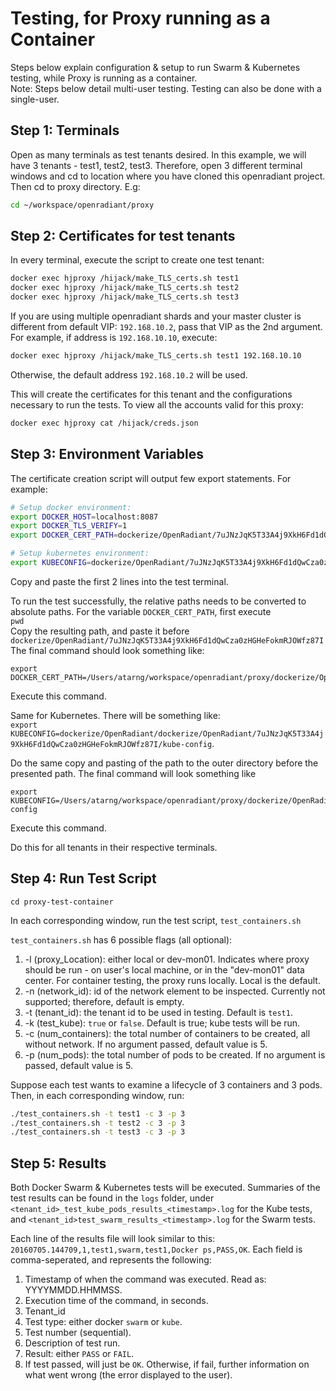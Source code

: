# Testing, for Proxy running as a Container
Steps below explain configuration & setup to run Swarm & Kubernetes testing, while Proxy is running as a container. <br />
Note: Steps below detail multi-user testing. Testing can also be done with a single-user.


## Step 1: Terminals
Open as many terminals as test tenants desired. In this example, we will have 3 tenants - test1, test2, test3.
Therefore, open 3 different terminal windows and cd to location where you have cloned this openradiant project.
Then cd to proxy directory. E.g:
```bash
cd ~/workspace/openradiant/proxy
```

## Step 2: Certificates for test tenants
In every terminal, execute the script to create one test tenant:
```bash
docker exec hjproxy /hijack/make_TLS_certs.sh test1
docker exec hjproxy /hijack/make_TLS_certs.sh test2
docker exec hjproxy /hijack/make_TLS_certs.sh test3
```
If you are using multiple openradiant shards and your master cluster is different from
default VIP: `192.168.10.2`, pass that VIP as the 2nd argument. For example, if address is
`192.168.10.10`, execute:
```bash
docker exec hjproxy /hijack/make_TLS_certs.sh test1 192.168.10.10
```
Otherwise, the default address `192.168.10.2` will be used.

This will create the certificates for this tenant and the configurations necessary to run the tests.
To view all the accounts valid for this proxy:
```bash
docker exec hjproxy cat /hijack/creds.json
```

## Step 3: Environment Variables
The certificate creation script will output few export statements. For example: <br />
```bash
# Setup docker environment:
export DOCKER_HOST=localhost:8087
export DOCKER_TLS_VERIFY=1
export DOCKER_CERT_PATH=dockerize/OpenRadiant/7uJNzJqK5T33A4j9XkH6Fd1dQwCza0zHGHeFokmRJOWfz87I

# Setup kubernetes environment:
export KUBECONFIG=dockerize/OpenRadiant/7uJNzJqK5T33A4j9XkH6Fd1dQwCza0zHGHeFokmRJOWfz87I/kube-config
```
Copy and paste the first 2 lines into the test terminal.

To run the test successfully, the relative paths needs to be converted to absolute paths.
For the variable `DOCKER_CERT_PATH`, first execute <br />
`pwd` <br />
Copy the resulting path, and paste it before `dockerize/OpenRadiant/7uJNzJqK5T33A4j9XkH6Fd1dQwCza0zHGHeFokmRJOWfz87I`
The final command should look something like:

```
export DOCKER_CERT_PATH=/Users/atarng/workspace/openradiant/proxy/dockerize/OpenRadiant/dockerize/OpenRadiant/7uJNzJqK5T33A4j9XkH6Fd1dQwCza0zHGHeFokmRJOWfz87I
```
Execute this command. <br />

Same for Kubernetes. There will be something like: <br />
`export KUBECONFIG=dockerize/OpenRadiant/dockerize/OpenRadiant/7uJNzJqK5T33A4j9XkH6Fd1dQwCza0zHGHeFokmRJOWfz87I/kube-config`.

Do the same copy and pasting of the path to the outer directory before the presented path. The final command will look something like
```
export KUBECONFIG=/Users/atarng/workspace/openradiant/proxy/dockerize/OpenRadiant/dockerize/OpenRadiant/7uJNzJqK5T33A4j9XkH6Fd1dQwCza0zHGHeFokmRJOWfz87I/kube-config
```
Execute this command. <br />  


Do this for all tenants in their respective terminals.



## Step 4: Run Test Script
`cd proxy-test-container`

In each corresponding window, run the test script, `test_containers.sh`

`test_containers.sh` has 6 possible flags (all optional): <br />
 1. -l (proxy_Location): either local or dev-mon01. Indicates where proxy should be run - on user's local machine, or in the "dev-mon01" data center. For container testing, the proxy runs locally. Local is the default. <br />
 1. -n (network_id): id of the network element to be inspected. Currently not supported; therefore, default is empty. <br />
 1. -t (tenant_id): the tenant id to be used in testing. Default is `test1`. <br />
 1. -k (test_kube): `true` or `false`. Default is true; kube tests will be run. <br />
 1. -c (num_containers): the total number of containers to be created, all without network. If no argument passed, default value is 5. <br />
 1. -p (num_pods): the total number of pods to be created. If no argument is passed, default value is 5. <br />


Suppose each test wants to examine a lifecycle of 3 containers and 3 pods.
Then, in each corresponding window, run:

```bash
./test_containers.sh -t test1 -c 3 -p 3
./test_containers.sh -t test2 -c 3 -p 3
./test_containers.sh -t test3 -c 3 -p 3
```

## Step 5: Results

Both Docker Swarm & Kubernetes tests will be executed. Summaries of the test results can be found in the `logs` folder, under `<tenant_id>_test_kube_pods_results_<timestamp>.log` for the Kube tests, and `<tenant_id>test_swarm_results_<timestamp>.log` for the Swarm tests.

Each line of the results file will look similar to this:
`20160705.144709,1,test1,swarm,test1,Docker ps,PASS,OK`.
Each field is comma-seperated, and represents the following:

1. Timestamp of when the command was executed. Read as: YYYYMMDD.HHMMSS.
2. Execution time of the command, in seconds.
3. Tenant_id
4. Test type: either docker `swarm` or `kube`.
5. Test number (sequential).
6. Description of test run.
7. Result: either `PASS` or `FAIL`.
8. If test passed, will just be `OK`. Otherwise, if fail, further information on what went wrong (the error displayed to the user).
